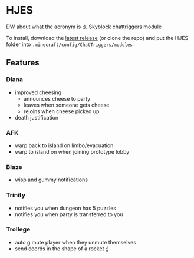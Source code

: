 # HJES

DW about what the acronym is ;). Skyblock chattriggers module

To install, download the [latest release](https://github.com/HorseScary/HJES/releases/latest) (or clone the repo) and put the HJES folder into `.minecraft/config/ChatTriggers/modules`

## Features

### Diana

- improved cheesing
  - announces cheese to party
  - leaves when someone gets cheese
  - rejoins when cheese picked up
- death justification

### AFK

- warp back to island on limbo/evacuation
- warp to island on when joining prototype lobby

### Blaze

- wisp and gummy notifications

### Trinity

- notifies you when dungeon has 5 puzzles
- notifies you when party is transferred to you

### Trollege

- auto g mute player when they unmute themselves
- send coords in the shape of a rocket ;)
